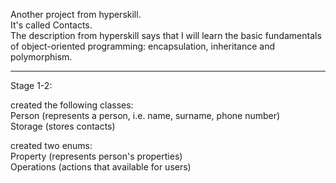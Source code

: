 Another project from hyperskill.  
It's called Contacts.   
The description from hyperskill says that I will learn the basic fundamentals of object-oriented programming: encapsulation, inheritance and polymorphism.  
_________________________
Stage 1-2:  
  
created the following classes:  
Person (represents a person, i.e. name, surname, phone number)  
Storage (stores contacts)  

created two enums:  
Property (represents person's properties)    
Operations (actions that available for users)


